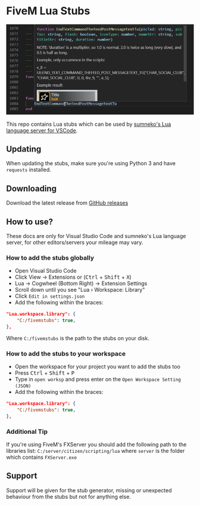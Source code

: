 # FiveM Lua Stubs
![](.github/banner.png)

This repo contains Lua stubs which can be used by [sumneko's Lua language server for VSCode](https://marketplace.visualstudio.com/items?itemName=sumneko.lua).

## Updating
When updating the stubs, make sure you're using Python 3 and have `requests` installed.

## Downloading
Download the latest release from [GitHub releases](https://github.com/jamie-34254/fivem_lua_stubs/releases/)

## How to use?
These docs are only for Visual Studio Code and sumneko's Lua language server, for other editors/servers your mileage may vary.

### How to add the stubs globally
- Open Visual Studio Code
- Click View -> Extensions or (<kbd>Ctrl</kbd> + <kbd>Shift</kbd> + <kbd>X</kbd>)
- Lua -> Cogwheel (Bottom Right) -> Extension Settings
- Scroll down until you see "Lua › Workspace: Library"
- Click `Edit in settings.json`
- Add the following within the braces:
```json
"Lua.workspace.library": {
    "C:/fivemstubs": true,
},
```
Where `C:/fivemstubs` is the path to the stubs on your disk.

### How to add the stubs to your workspace
- Open the workspace for your project you want to add the stubs too
- Press <kbd>Ctrl</kbd> + <kbd>Shift</kbd> + <kbd>P</kbd>
- Type in `open worksp` and press enter on the `Open Workspace Setting (JSON)`
- Add the following within the braces:
```json
"Lua.workspace.library": {
    "C:/fivemstubs": true,
},
```

### Additional Tip
If you're using FiveM's FXServer you should add the following path to the libraries list: `C:/server/citizen/scripting/lua` where `server` is the folder which contains `FXServer.exe`

## Support
Support will be given for the stub generator, missing or unexpected behaviour from the stubs but not for anything else.